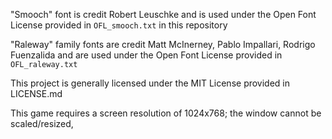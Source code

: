 "Smooch" font is credit Robert Leuschke and is used under the Open Font License provided in `OFL_smooch.txt` in this repository

"Raleway" family fonts are credit Matt McInerney, Pablo Impallari, Rodrigo Fuenzalida and are used under the Open Font License provided
in `OFL_raleway.txt`

This project is generally licensed under the MIT License provided in LICENSE.md

This game requires a screen resolution of 1024x768; the window cannot be scaled/resized,

